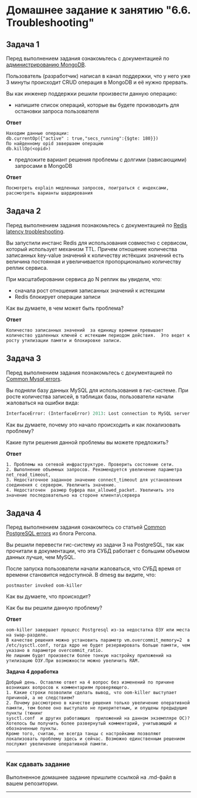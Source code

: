 # Домашнее задание к занятию "6.6. Troubleshooting"

## Задача 1

Перед выполнением задания ознакомьтесь с документацией по [администрированию MongoDB](https://docs.mongodb.com/manual/administration/).

Пользователь (разработчик) написал в канал поддержки, что у него уже 3 минуты происходит CRUD операция в MongoDB и её 
нужно прервать. 


Вы как инженер поддержки решили произвести данную операцию:
- напишите список операций, которые вы будете производить для остановки запроса пользователя

**Ответ**
```
Находим данные операции:
db.currentOp({"active" : true,"secs_running":{$gte: 180}})
По найденному opid зввершаем операцию
db.killOp(<opid>)
```



- предложите вариант решения проблемы с долгими (зависающими) запросами в MongoDB

**Ответ**

```
Посмотреть explain медленных запросов, поиграться с индексами, рассмотреть варианты шардирования 
```


## Задача 2

Перед выполнением задания познакомьтесь с документацией по [Redis latency troobleshooting](https://redis.io/topics/latency).

Вы запустили инстанс Redis для использования совместно с сервисом, который использует механизм TTL. 
Причем отношение количества записанных key-value значений к количеству истёкших значений есть величина постоянная и
увеличивается пропорционально количеству реплик сервиса. 

При масштабировании сервиса до N реплик вы увидели, что:
- сначала рост отношения записанных значений к истекшим
- Redis блокирует операции записи

Как вы думаете, в чем может быть проблема?

**Ответ**

```
Количество записанных значений  за единицу времени превышает  количество удаленных ключей с истекшим периодом действия.  Это ведет к росту утилизации памяти и блокировке записи.
``` 
## Задача 3

Перед выполнением задания познакомьтесь с документацией по [Common Mysql errors](https://dev.mysql.com/doc/refman/8.0/en/common-errors.html).

Вы подняли базу данных MySQL для использования в гис-системе. При росте количества записей, в таблицах базы,
пользователи начали жаловаться на ошибки вида:
```python
InterfaceError: (InterfaceError) 2013: Lost connection to MySQL server during query u'SELECT..... '
```

Как вы думаете, почему это начало происходить и как локализовать проблему?

Какие пути решения данной проблемы вы можете предложить?

**Ответ**

```
1. Проблемы на сетевой инфраструктуре. Проверить состояние сети.
2. Выполнение объемных запросов. Рекомендуется увеличение параметра net_read_timeout, 
3. Недостаточное заданное значение connect_timeout для установления соединения с сервером. Увеличить значение.
4. Недостаточен  размер буфера max_allowed_packet. Увеличить это значение последовательно на стороне клиента\сервера
```

## Задача 4

Перед выполнением задания ознакомтесь со статьей [Common PostgreSQL errors](https://www.percona.com/blog/2020/06/05/10-common-postgresql-errors/) из блога Percona.

Вы решили перевести гис-систему из задачи 3 на PostgreSQL, так как прочитали в документации, что эта СУБД работает с 
большим объемом данных лучше, чем MySQL.

После запуска пользователи начали жаловаться, что СУБД время от времени становится недоступной. В dmesg вы видите, что:

`postmaster invoked oom-killer`

Как вы думаете, что происходит?

Как бы вы решили данную проблему?

**Ответ**

```
oom-killer завершает процесс Postgresql из-за недостатка ОЗУ или места на swap-разделе.
В качестве решения можно установить параметр vm.overcommit_memory=2  в /etc/sysctl.conf, тогда ядро не будет резервировать больше памяти, чем указано в параметре overcommit_ratio.
Не лишним будет произвести более тонкую настройку приложений на утилизацию ОЗУ.При возможности можно увеличить RAM. 
```
**Задача 4 доработка**

```
Добрый день. Оставляю ответ на 4 вопрос без изменений по причине возникших вопросов к комментариям проверяющего. 
1. Какие строки позволили сделать вывод, что oom-killer выступает причиной, а не следствием?
2. Почему рассмотрено в качестве решения только увеличение оперативной памяти, тем более оно выступало не приоритетным, и опущены предыдущие пункты (тюнинг
sysctl.conf  и других работающих  приложений на данном экземпляре ОС)? Хотелось бы получить более развернутый комментарий, учитывающий и обозначенные пункты.
Кроме того, считаю, не всегда танцы с настройками позволяют локализовать проблему здесь и сейчас. Возможно единственным решением послужит увеличение оперативной памяти. 

```

---

### Как cдавать задание

Выполненное домашнее задание пришлите ссылкой на .md-файл в вашем репозитории.

---
